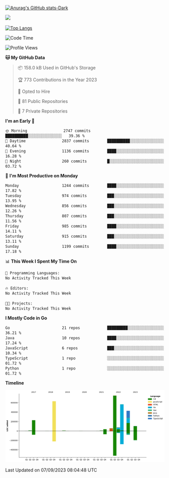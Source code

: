 [![Anurag's GitHub stats-Dark](https://github-readme-stats.vercel.app/api?username=arielsrv&show_icons=true&theme=dark#gh-dark-mode-only)](https://github.com/anuraghazra/github-readme-stats#gh-dark-mode-only)

<div>
  <a href="https://www.linkedin.com/in/arielpineiro/" target="_blank">
    <img src="https://img.shields.io/badge/-LinkedIn-%230077B5?style=for-the-badge&logo=linkedin&logoColor=white" target="_blank">
  </a>
</div>

[![Top Langs](https://github-readme-stats.vercel.app/api/top-langs/?username=arielsrv&layout=compact&langs_count=10&theme=dark#gh-dark-mode-only)](https://github.com/anuraghazra/github-readme-stats&theme=dark#gh-dark-mode-only)

<!--START_SECTION:waka-->
![Code Time](http://img.shields.io/badge/Code%20Time-0%20secs-blue)

![Profile Views](http://img.shields.io/badge/Profile%20Views-2-blue)

**🐱 My GitHub Data** 

> 📦 158.0 kB Used in GitHub's Storage 
 > 
> 🏆 773 Contributions in the Year 2023
 > 
> 💼 Opted to Hire
 > 
> 📜 81 Public Repositories 
 > 
> 🔑 7 Private Repositories 
 > 
**I'm an Early 🐤** 

```text
🌞 Morning                2747 commits        ██████████░░░░░░░░░░░░░░░   39.36 % 
🌆 Daytime                2837 commits        ██████████░░░░░░░░░░░░░░░   40.64 % 
🌃 Evening                1136 commits        ████░░░░░░░░░░░░░░░░░░░░░   16.28 % 
🌙 Night                  260 commits         █░░░░░░░░░░░░░░░░░░░░░░░░   03.72 % 
```
📅 **I'm Most Productive on Monday** 

```text
Monday                   1244 commits        ████░░░░░░░░░░░░░░░░░░░░░   17.82 % 
Tuesday                  974 commits         ███░░░░░░░░░░░░░░░░░░░░░░   13.95 % 
Wednesday                856 commits         ███░░░░░░░░░░░░░░░░░░░░░░   12.26 % 
Thursday                 807 commits         ███░░░░░░░░░░░░░░░░░░░░░░   11.56 % 
Friday                   985 commits         ████░░░░░░░░░░░░░░░░░░░░░   14.11 % 
Saturday                 915 commits         ███░░░░░░░░░░░░░░░░░░░░░░   13.11 % 
Sunday                   1199 commits        ████░░░░░░░░░░░░░░░░░░░░░   17.18 % 
```


📊 **This Week I Spent My Time On** 

```text
💬 Programming Languages: 
No Activity Tracked This Week

🔥 Editors: 
No Activity Tracked This Week

🐱‍💻 Projects: 
No Activity Tracked This Week
```

**I Mostly Code in Go** 

```text
Go                       21 repos            █████████░░░░░░░░░░░░░░░░   36.21 % 
Java                     10 repos            ████░░░░░░░░░░░░░░░░░░░░░   17.24 % 
JavaScript               6 repos             ███░░░░░░░░░░░░░░░░░░░░░░   10.34 % 
TypeScript               1 repo              ░░░░░░░░░░░░░░░░░░░░░░░░░   01.72 % 
Python                   1 repo              ░░░░░░░░░░░░░░░░░░░░░░░░░   01.72 % 
```



**Timeline**

![Lines of Code chart](https://raw.githubusercontent.com/arielsrv/arielsrv/main/assets/bar_graph.png)


 Last Updated on 07/09/2023 08:04:48 UTC
<!--END_SECTION:waka-->
